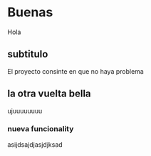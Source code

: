# Buenas
Hola

## subtitulo
El proyecto consinte en que no haya problema

## la otra vuelta bella
ujuuuuuuuu
### nueva funcionality
asijdsajdjasjdjksad
